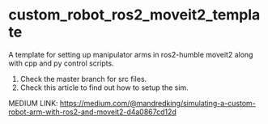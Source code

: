 # custom_robot_ros2_moveit2_template
A template for setting up manipulator arms in ros2-humble  moveit2 along with cpp and py control scripts.

1) Check the master branch for src files.
2) Check this article to find out how to setup the sim.

MEDIUM LINK: https://medium.com/@mandredking/simulating-a-custom-robot-arm-with-ros2-and-moveit2-d4a0867cd12d
